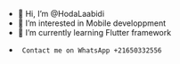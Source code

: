 - 👋 Hi, I’m @HodaLaabidi
- 👀 I’m interested in Mobile developpment
- 🌱 I’m currently learning Flutter framework
-      Contact me on WhatsApp +21650332556

